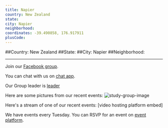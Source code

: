 ```yaml
---
title: Napier
country: New Zealand
state: 
city: Napier
neighborhood: 
coordinates: -39.490858, 176.917911
plusCode:
---
```


##Country: New Zealand
##State: 
##City: Napier
##Neighborhood: 
*****
Join our [Facebook group](https://www.facebook.com/groups/free.code.camp.Napier).

You can chat with us on [chat app]().

Our Group leader is [leader]()

Here are some pictures from our recent events:
![study-group-image]()

Here's a stream of one of our recent events:
[video hosting platform embed]

We have events every Tuesday. You can RSVP for an event on [event platform]().
